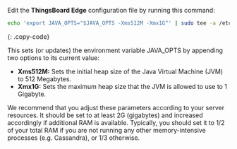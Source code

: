 Edit the **ThingsBoard Edge** configuration file by running this command:

```bash
echo 'export JAVA_OPTS="$JAVA_OPTS -Xms512M -Xmx1G"' | sudo tee -a /etc/tb-edge/conf/tb-edge.conf
```
{: .copy-code}

This sets (or updates) the environment variable JAVA_OPTS by appending two options to its current value:
* **Xms512M:** Sets the initial heap size of the Java Virtual Machine (JVM) to 512 Megabytes.
* **Xmx1G:** Sets the maximum heap size that the JVM is allowed to use to 1 Gigabyte.

We recommend that you adjust these parameters according to your server resources. 
It should be set to at least 2G (gigabytes) and increased accordingly if additional RAM is available. 
Typically, you should set it to 1/2 of your total RAM if you are not running any other memory-intensive processes (e.g. Cassandra), or 1/3 otherwise.